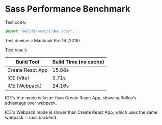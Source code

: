 # Sass Performance Benchmark

Test code:

```js
import "@alifd/next/index.scss";
```

Test device: a Macbook Pro 16 (2019)

Test result:

| Build Tool       | Build Time (no cache) |
| ---------------- | --------------------- |
| Create React App | 15.88s                |
| ICE (Vite)       | 9.71s                 |
| ICE (Webpack)    | 24.16s                |

ICE's Vite mode is faster than Create React App, showing Rollup's advantage over webpack.

ICE's Webpack mode is slower than Create React App, which uses the same webpack + sass backend.
